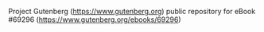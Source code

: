 Project Gutenberg (https://www.gutenberg.org) public repository for
eBook #69296 (https://www.gutenberg.org/ebooks/69296)
